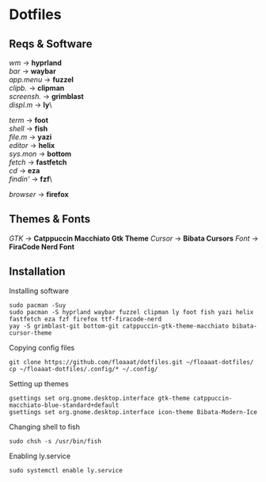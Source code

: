 # Dotfiles

## Reqs & Software
*wm* -> **hyprland**\
*bar* -> **waybar**\
*app.menu* -> **fuzzel**\
*clipb.* -> **clipman**\
*screensh.* -> **grimblast**\
*displ.m* -> **ly**\

*term* -> **foot**\
*shell* -> **fish**\
*file.m* -> **yazi**\
*editor* -> **helix**\
*sys.mon* -> **bottom**\
*fetch* -> **fastfetch**\
*cd* -> **eza**\
*findin'* -> **fzf**\

*browser* -> **firefox**

## Themes & Fonts
*GTK* -> **Catppuccin Macchiato Gtk Theme**
*Cursor* -> **Bibata Cursors**
*Font* -> **FiraCode Nerd Font**

## Installation
Installing software
```
sudo pacman -Suy
sudo pacman -S hyprland waybar fuzzel clipman ly foot fish yazi helix fastfetch eza fzf firefox ttf-firacode-nerd
yay -S grimblast-git bottom-git catppuccin-gtk-theme-macchiato bibata-cursor-theme
```
Copying config files
```
git clone https://github.com/floaaat/dotfiles.git ~/floaaat-dotfiles/
cp ~/floaaat-dotfiles/.config/* ~/.config/
```
Setting up themes
```
gsettings set org.gnome.desktop.interface gtk-theme catppuccin-macchiato-blue-standard+default
gsettings set org.gnome.desktop.interface icon-theme Bibata-Modern-Ice
```
Changing shell to fish
```
sudo chsh -s /usr/bin/fish
```
Enabling ly.service
```
sudo systemctl enable ly.service
```

